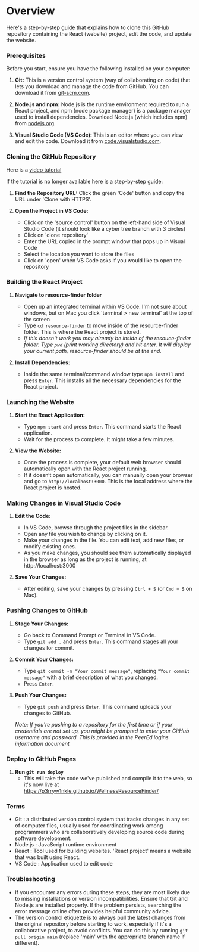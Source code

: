 # Overview

Here's a step-by-step guide that explains how to clone this GitHub repository containing the React (website) project, edit the code, and update the website. 

### Prerequisites

Before you start, ensure you have the following installed on your computer:

1. **Git:** This is a version control system (way of collaborating on code) that lets you download and manage the code from GitHub. You can download it from [git-scm.com](https://git-scm.com/).

2. **Node.js and npm:** Node.js is the runtime environment required to run a React project, and npm (node package manager) is a package manager used to install dependencies. Download Node.js (which includes npm) from [nodejs.org](https://nodejs.org/).

3. **Visual Studio Code (VS Code):** This is an editor where you can view and edit the code. Download it from [code.visualstudio.com](https://code.visualstudio.com/).

### Cloning the GitHub Repository

Here is a [video tutorial](https://www.youtube.com/watch?v=ILJ4dfOL7zs&ab_channel=CodingWithMeet)

If the tutorial is no longer available here is a step-by-step guide:

1. **Find the Repository URL:** Click the green 'Code' button and copy the URL under 'Clone with HTTPS'.
  
2. **Open the Project in VS Code:**
    - Click on the 'source control' button on the left-hand side of Visual Studio Code (it should look like a cyber tree branch with 3 circles)
    - Click on 'clone repository'
    - Enter the URL copied in the prompt window that pops up in Visual Code
    - Select the location you want to store the files
    - Click on 'open' when VS Code asks if you would like to open the repository

### Building the React Project

1. **Navigate to resource-finder folder**
   - Open up an integrated terminal within VS Code. I'm not sure about windows, but on Mac you click 'terminal > new terminal' at the top of the screen
   - Type `cd resource-finder` to move inside of the resource-finder folder. This is where the React project is stored.
   - *If this doesn't work you may already be inside of the resouce-finder folder. Type `pwd` (print working directory) and hit enter. It will display your current path, resource-finder should be at the end.*

2. **Install Dependencies:**
    - Inside the same terminal/command window type `npm install` and press `Enter`. This installs all the necessary dependencies for the React project.

### Launching the Website

1. **Start the React Application:**
    - Type `npm start` and press `Enter`. This command starts the React application.
    - Wait for the process to complete. It might take a few minutes.

2. **View the Website:**
    - Once the process is complete, your default web browser should automatically open with the React project running.
    - If it doesn’t open automatically, you can manually open your browser and go to `http://localhost:3000`. This is the local address where the React project is hosted.

### Making Changes in Visual Studio Code

1. **Edit the Code:**
    - In VS Code, browse through the project files in the sidebar.
    - Open any file you wish to change by clicking on it.
    - Make your changes in the file. You can edit text, add new files, or modify existing ones.
    - As you make changes, you should see them automatically displayed in the browser as long as the project is running, at http://localhost:3000

2. **Save Your Changes:**
    - After editing, save your changes by pressing `Ctrl + S` (or `Cmd + S` on Mac).
  
### Pushing Changes to GitHub

1. **Stage Your Changes:**
    - Go back to Command Prompt or Terminal in VS Code.
    - Type `git add .` and press `Enter`. This command stages all your changes for commit.

2. **Commit Your Changes:**
    - Type `git commit -m "Your commit message"`, replacing `"Your commit message"` with a brief description of what you changed.
    - Press `Enter`.

3. **Push Your Changes:**
    - Type `git push` and press `Enter`. This command uploads your changes to GitHub.
  
   *Note: If you're pushing to a repository for the first time or if your credentials are not set up, you might be prompted to enter your GitHub username and password. This is provided in the PeerEd logins information document*

  
### Deploy to GitHub Pages

1. **Run `git run deploy`**
    - This will take the code we've published and compile it to the web, so it's now live at https://p3rryw1nkle.github.io/WellnessResourceFinder/

### Terms

  - Git : a distributed version control system that tracks changes in any set of computer files, usually used for coordinating work among programmers who are collaboratively developing source code during software development.
  - Node.js : JavaScript runtime environment
  - React : Tool used for building websites. 'React project' means a website that was built using React.
  - VS Code : Application used to edit code

### Troubleshooting

- If you encounter any errors during these steps, they are most likely due to missing installations or version incompatibilities. Ensure that Git and Node.js are installed properly. If the problem persists, searching the error message online often provides helpful community advice.
- The version control etiquette is to always pull the latest changes from the original repository before starting to work, especially if it's a collaborative project, to avoid conflicts. You can do this by running `git pull origin main` (replace 'main' with the appropriate branch name if different).

